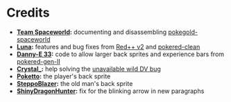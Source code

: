 # Credits

- **[Team Spaceworld](https://twitter.com/teamspaceworld):** documenting and disassembling [pokegold-spaceworld](https://github.com/pret/pokegold-spaceworld/)
- **[Luna](https://github.com/TheFakeMateo):** features and bug fixes from [Red++ v2](https://github.com/TheFakeMateo/rpp-backup) and [pokered-clean](https://github.com/TheFakeMateo/pokered-clean)
- **[Danny-E 33](https://github.com/dannye):** code to allow larger back sprites and experience bars from [pokered-gen-II](https://github.com/dannye/pokered-gen-II)
- **[Crystal_](https://github.com/xCrystal):** help solving the [unavailable wild DV bug](https://www.youtube.com/watch?v=BcIxMyf8yHY)
- **[Poketto](https://hax.iimarckus.org/topic/1235/):** the player's back sprite
- **[SteppoBlazer](https://github.com/SteppoBlazer/pokesparkyellow):** the old man's back sprite
- **[ShinyDragonHunter](https://github.com/ShinyDragonHunter):** fix for the blinking arrow in new paragraphs
